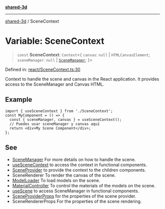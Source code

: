 [**shared-3d**](../README.md)

***

[shared-3d](../globals.md) / SceneContext

# Variable: SceneContext

> `const` **SceneContext**: `Context`\<\{ `canvas`: `null` \| `HTMLCanvasElement`; `sceneManager`: `null` \| [`SceneManager`](../classes/SceneManager.md); \}\>

Defined in: [react/SceneContext.ts:30](https://github.com/ysordo/shared-3d/blob/aa08df17a8d7b07be13caf0e053d835d053c41db/src/react/SceneContext.ts#L30)

Context to handle the scene and canvas in the React application.
It provides access to the SceneManager and Canvas HTML.

## Example

```tsx
import { useSceneContext } from './SceneContext';
const MyComponent = () => {
  const { sceneManager, canvas } = useSceneContext();
  // Puedes usar sceneManager y canvas aquí
  return <div>My Scene Component</div>;
};
```

## See

 - [SceneManager](../classes/SceneManager.md) For more details on how to handle the scene.
 - [useSceneContext](../functions/useSceneContext.md) to access the context in functional components.
 - [SceneProvider](../functions/SceneProvider.md) to provide the context to the children components.
 - SceneRenderer To render the canvas of the scene.
 - [ModelLoader](../functions/ModelLoader.md) To load models on the scene.
 - [MaterialController](../functions/MaterialController.md) To control the materials of the models on the scene.
 - [useScene](../functions/useScene.md) to access SceneManager in functional components.
 - [SceneProviderProps](../interfaces/SceneProviderProps.md) for the properties of the scene provider.
 - SceneRendererProps For the properties of the scene rendering.
